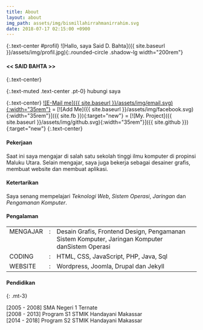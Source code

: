 ```yaml
---
title: About
layout: about
img_path: assets/img/bismillahirrahmanirrahim.svg
date: 2018-07-17 02:15:00 +0900
---
```

{:.text-center #profil}
![Hallo, saya Said D. Bahta]({{ site.baseurl }}/assets/img/profil.jpg){:.rounded-circle .shadow-lg width="200rem"}
#### << SAID BAHTA >> <br>
{:.text-center}

{:.text-muted .text-center .pt-0}
hubungi saya

{:.text-center}
[![E-Mail me]({{ site.baseurl }}/assets/img/email.svg){:width="35rem"}](mailto:{{site.email}}) = 
[![Add Me]({{ site.baseurl }}/assets/img/facebook.svg){:width="35rem"}]({{ site.fb }}){:target="new"} =
[![My. Project]({{ site.baseurl }}/assets/img/github.svg){:width="35rem"}]({{ site.github }}){:target="new"}
{:.text-center}

#### Pekerjaan 
Saat ini saya mengajar di salah satu sekolah tinggi ilmu komputer di propinsi Maluku Utara. Selain mengajar, saya juga bekerja sebagai desainer grafis, membuat website dan membuat aplikasi.

#### Ketertarikan
Saya senang mempelajari _Teknologi Web_, _Sistem Operasi_, _Jaringan_ dan _Pengamanan Komputer_. 

#### Pengalaman
<table>
    <tr>
        <td valign="top">MENGAJAR </td>
        <td valign="top" width="2%" align="center">:</td>
        <td>Desain Grafis, Frontend Design, Pengamanan Sistem Komputer, Jaringan Komputer danSistem Operasi</td>
        <tr>
            <td valign="top">CODING </td>
            <td valign="top" width="2%" align="center">:</td>
            <td>HTML, CSS, JavaScript, PHP, Java, Sql</td>
        </tr>
        <tr>
            <td valign="top">WEBSITE </td>
            <td valign="top" width="2%" align="center">:</td>
            <td>Wordpress, Joomla, Drupal dan Jekyll</td>
        </tr>
    </tr>
</table>

#### Pendidikan 
{: .mt-3}
<!-- [1996 - 2002] SD Inpres 1 Payahe <br>
[2002 - 2005] SMP Negeri 1 Oba <br> -->
[2005 - 2008] SMA Negeri 1 Ternate <br>
[2008 - 2013] Program S1 STMIK Handayani Makassar <br>
[2014 - 2018] Program S2 STMIK Handayani Makassar <br>